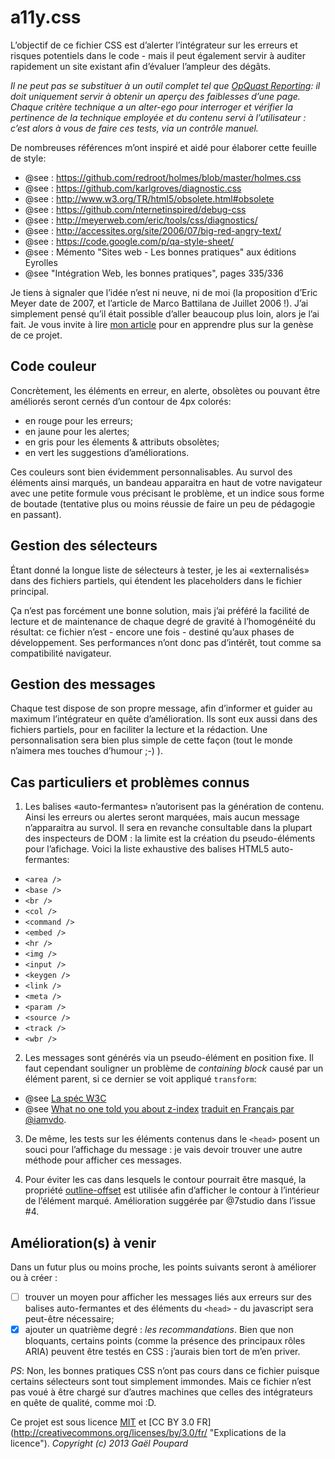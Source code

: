 a11y.css
==============

L’objectif de ce fichier CSS est d’alerter l’intégrateur sur les erreurs et risques potentiels dans le code - mais il peut également servir à auditer rapidement un site existant afin d’évaluer l’ampleur des dégâts.

*Il ne peut pas se substituer à un outil complet tel que [OpQuast Reporting](http://reporting.opquast.com/fr/): il doit uniquement servir à obtenir un aperçu des faiblesses d’une page. Chaque critère technique a un alter-ego pour interroger et vérifier la pertinence de la technique employée et du contenu servi à l’utilisateur : c’est alors à vous de faire ces tests, via un contrôle manuel.*

De nombreuses références m’ont inspiré et aidé pour élaborer cette feuille de style:
* @see : https://github.com/redroot/holmes/blob/master/holmes.css
* @see : https://github.com/karlgroves/diagnostic.css
* @see : http://www.w3.org/TR/html5/obsolete.html#obsolete
* @see : https://github.com/nternetinspired/debug-css
* @see : http://meyerweb.com/eric/tools/css/diagnostics/
* @see : http://accessites.org/site/2006/07/big-red-angry-text/
* @see : https://code.google.com/p/qa-style-sheet/
* @see : Mémento "Sites web - Les bonnes pratiques" aux éditions Eyrolles
* @see "Intégration Web, les bonnes pratiques", pages 335/336

Je tiens à signaler que l’idée n’est ni neuve, ni de moi (la proposition d’Eric Meyer date de 2007, et l’article de Marco Battilana de Juillet 2006 !). J’ai simplement pensé qu’il était possible d’aller beaucoup plus loin, alors je l’ai fait. Je vous invite à lire [mon article](http://www.ffoodd.fr/a11y-cssun-credo/) pour en apprendre plus sur la genèse de ce projet.

## Code couleur
Concrètement, les éléments en erreur, en alerte, obsolètes ou pouvant être améliorés seront cernés d’un contour de 4px colorés:
* en rouge pour les erreurs;
* en jaune pour les alertes;
* en gris pour les élements & attributs obsolètes;
* en vert les suggestions d’améliorations.

Ces couleurs sont bien évidemment personnalisables. Au survol des éléments ainsi marqués, un bandeau apparaitra en haut de votre navigateur avec une petite formule vous précisant le problème, et un indice sous forme de boutade (tentative plus ou moins réussie de faire un peu de pédagogie en passant).

## Gestion des sélecteurs
Étant donné la longue liste de sélecteurs à tester, je les ai «externalisés» dans des fichiers partiels, qui étendent les placeholders dans le fichier principal.

Ça n’est pas forcément une bonne solution, mais j’ai préféré la facilité de lecture et de maintenance de chaque degré de gravité à l’homogénéité du résultat: ce fichier n’est - encore une fois - destiné qu’aux phases de développement. Ses performances n’ont donc pas d’intérêt, tout comme sa compatibilité navigateur.

## Gestion des messages
Chaque test dispose de son propre message, afin d’informer et guider au maximum l’intégrateur en quête d’amélioration. Ils sont eux aussi dans des fichiers partiels, pour en faciliter la lecture et la rédaction. Une personnalisation sera bien plus simple de cette façon (tout le monde n’aimera mes touches d’humour ;-) ).

## Cas particuliers et problèmes connus
1. Les balises «auto-fermantes» n’autorisent pas la génération de contenu. Ainsi les erreurs ou alertes seront marquées, mais aucun message n’apparaitra au survol. Il sera en revanche consultable dans la plupart des inspecteurs de DOM : la limite est la création du pseudo-éléments pour l’afichage. Voici la liste exhaustive des balises HTML5 auto-fermantes:
 * `<area />`
 * `<base />`
 * `<br />`
 * `<col />`
 * `<command />`
 * `<embed />`
 * `<hr />`
 * `<img />`
 * `<input />`
 * `<keygen />`
 * `<link />`
 * `<meta />`
 * `<param />`
 * `<source />`
 * `<track />`
 * `<wbr />`

2. Les messages sont générés via un pseudo-élément en position fixe. Il faut cependant souligner un problème de *containing block* causé par un élément parent, si ce dernier se voit appliqué `transform`:
  * @see [La spéc W3C](http://www.w3.org/TR/css3-transforms/#transform-property)
  * @see [What no one told you about z-index](http://philipwalton.com/articles/what-no-one-told-you-about-z-index/) [traduit en Français par @iamvdo](http://blog.iamvdo.me/post/41094013194/comprendre-z-index-et-les-contextes-dempilement).

3. De même, les tests sur les éléments contenus dans le `<head>` posent un souci pour l’affichage du message : je vais devoir trouver une autre méthode pour afficher ces messages.

4. Pour éviter les cas dans lesquels le contour pourrait être masqué, la propriété [outline-offset](https://developer.mozilla.org/en-US/docs/Web/CSS/outline-offset "Définition sur le MDN") est utilisée afin d’afficher le contour à l’intérieur de l’élément marqué. Amélioration suggérée par @7studio dans l’issue #4.

## Amélioration(s) à venir
Dans un futur plus ou moins proche, les points suivants seront à améliorer ou à créer :
- [ ] trouver un moyen pour afficher les messages liés aux erreurs sur des balises auto-fermantes et des éléments du `<head>` - du javascript sera peut-être nécessaire;
- [x] ajouter un quatrième degré : *les recommandations*. Bien que non bloquants, certains points (comme la présence des principaux rôles ARIA) peuvent être testés en CSS : j’aurais bien tort de m’en priver.

*PS*: Non, les bonnes pratiques CSS n’ont pas cours dans ce fichier puisque certains sélecteurs sont tout simplement immondes. Mais ce fichier n’est pas voué à être chargé sur d’autres machines que celles des intégrateurs en quête de qualité, comme moi :D.

Ce projet est sous licence [MIT](http://opensource.org/licenses/MIT "The MIT licence") et [CC BY 3.0 FR] (http://creativecommons.org/licenses/by/3.0/fr/ "Explications de la licence").
*Copyright (c) 2013 Gaël Poupard*
